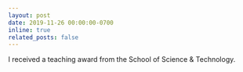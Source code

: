 ```yaml
---
layout: post
date: 2019-11-26 00:00:00-0700
inline: true
related_posts: false
---
```


I received a teaching award from the School of Science & Technology.
